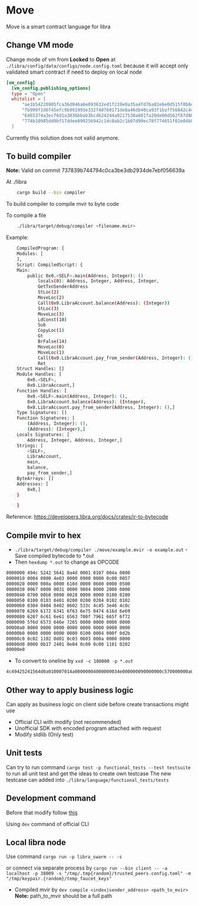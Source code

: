 # Move

Move is a smart contract language for libra

## Change VM mode

Change mode of vm from **Locked** to **Open** at `./libra/config/data/configs/node.config.toml` because it will accept only validated smart contract if need to deploy on local node

``` toml
[vm_config]
  [vm_config.publishing_options]
  type = "Open"
  whitelist = [
      "ae1b54220905fca36d046a6e093632ed1f219e0a35a4fd7ba82e6e0d515f0b8e",
      "fb999f2d6f45efc9b991993e332f40760171de8a46db40ca93f1baff56842c44",
      "6465374a3ecf6d1a3836bbab3bcd624244a0217530a601fa20de80d562f87d80",
      "774b10985dd9bf17ddee899256942c1dc0ab2c1b07d99ec78f774651f01e04b8"
  ]
```

Currently this solution does not valid anymore.

## To build compiler

**Note:** Valid on commit 737839b744794c0ca3be3db2934de7ebf056639a

At ./libra

``` sh
    cargo build --bin compiler
```

To build compiler to compile mvir to byte code

To compile a file

``` sh
    ./libra/target/debug/compiler <filename.mvir>
```

Example:

``` sh
    CompiledProgram: {
    Modules: [
    ],
    Script: CompiledScript: {
    Main:
        public 0x0.<SELF>.main(Address, Integer): ()
            locals(0): Address, Integer, Address, Integer,
            GetTxnSenderAddress
            StLoc(2)
            MoveLoc(2)
            Call(0x0.LibraAccount.balance(Address): (Integer))
            StLoc(3)
            MoveLoc(3)
            LdConst(10)
            Sub
            CopyLoc(1)
            Gt
            BrFalse(14)
            MoveLoc(0)
            MoveLoc(1)
            Call(0x0.LibraAccount.pay_from_sender(Address, Integer): ())
            Ret
    Struct Handles: []
    Module Handles: [
        0x0.<SELF>,
        0x0.LibraAccount,]
    Function Handles: [
        0x0.<SELF>.main(Address, Integer): (),
        0x0.LibraAccount.balance(Address): (Integer),
        0x0.LibraAccount.pay_from_sender(Address, Integer): (),]
    Type Signatures: []
    Function Signatures: [
        (Address, Integer): (),
        (Address): (Integer),]
    Locals Signatures: [
        Address, Integer, Address, Integer,]
    Strings: [
        <SELF>,
        LibraAccount,
        main,
        balance,
        pay_from_sender,]
    ByteArrays: []
    Addresses: [
        0x0,]
    }

    }
```

Reference: https://developers.libra.org/docs/crates/ir-to-bytecode

## Compile mvir to hex

- `./libra/target/debug/compiler ./move/example.mvir -o example.out` - Save compiled bytecode to *.out
- Then `hexdump *.out` to change as OPCODE

``` sh
0000000 494c 5242 5641 0a4d 0001 0107 004a 0000
0000010 0004 0000 4e03 0000 0900 0000 0c00 0057
0000020 0000 000a 0000 610d 0000 0600 0000 0500
0000030 0067 0000 0031 0000 9804 0000 2000 0000
0000040 0700 00b8 0000 0028 0000 0000 0100 0200
0000050 0100 0103 0401 0200 0200 0204 0102 0102
0000060 0304 0404 0402 0602 533c 4c45 3e46 4c0c
0000070 6269 6172 6341 6f63 6e75 0474 616d 6e69
0000080 6207 6c61 6e61 6563 700f 7961 665f 6f72
0000090 5f6d 6573 646e 7265 0000 0000 0000 0000
00000a0 0000 0000 0000 0000 0000 0000 0000 0000
00000b0 0000 0000 0000 0000 0100 0004 000f 0d2b
00000c0 0c02 1102 0d01 0c03 0603 000a 0000 0000
00000d0 0000 0b17 2401 0e04 0c00 0c00 1101 0202
00000e0
```

- To convert to oneline by `xxd -c 100000 -p *.out`

``` sh
4c49425241564d0a010007014a00000004000000034e000000090000000c570000000a0000000d610000000600000005670000003100000004980000002000000007b8000000280000000000000100020001030101040002000204020201020104030404020402063c53454c463e0c4c696272614163636f756e74046d61696e0762616c616e63650f7061795f66726f6d5f73656e6465720000000000000000000000000000000000000000000000000000000000000000000104000f002b0d020c0211010d030c03060a00000000000000170b0124040e000c000c01110202
```

## Other way to apply business logic

Can apply as business logic on client side before create transactions might use

- Official CLI with modify (not recommended)
- Unofficial SDK with encoded program attached with request
- Modify stdlib (Only test)

## Unit tests

Can try to run command `cargo test -p functional_tests --test testsuite` to run all unit test and get the ideas to create own testcase
The new testcase can added into `./libra/language/functional_tests/tests`

## Development command

Before that modify follow [this](#change-vm-mode)

Using `dev` command of official CLI

## Local libra node

Use command `cargo run -p libra_swarm -- -s`

or connect via separate process by `cargo run --bin client -- -a localhost -p 38009 -s "/tmp/.tmp{random}/trusted_peers.config.toml" -m "/tmp/keypair.{random}/temp_faucet_keys"`

- Compiled mvir by `dev compile <index|sender_address> <path_to_mvir>`
**Note:** path_to_mvir should be a full path
